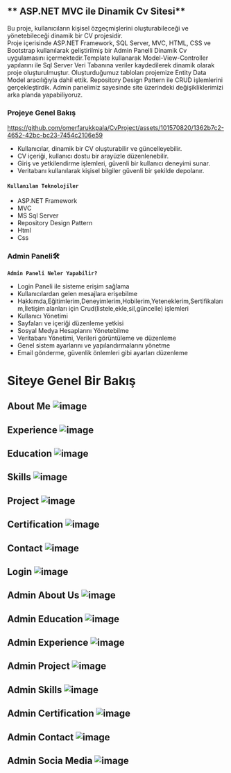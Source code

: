 ## ** ASP.NET MVC ile Dinamik Cv Sitesi**                                                          
Bu proje, kullanıcıların kişisel özgeçmişlerini oluşturabileceği ve yönetebileceği dinamik bir CV projesidir.   
Proje içerisinde  ASP.NET Framework, SQL Server, MVC, HTML, CSS ve Bootstrap kullanılarak geliştirilmiş bir Admin Panelli Dinamik Cv uygulamasını içermektedir.Template kullanarak Model-View-Controller yapılarını ile Sql Server Veri Tabanına veriler kaydedilerek dinamik olarak proje oluşturulmuştur.
Oluşturduğumuz tabloları projemize Entity Data Model aracılığıyla  dahil ettik. Repository Design Pattern ile CRUD işlemlerini gerçekleştirdik. Admin panelimiz sayesinde site üzerindeki değişikliklerimizi arka planda yapabiliyoruz.   
### Projeye Genel Bakış    
       
https://github.com/omerfarukkpala/CvProject/assets/101570820/1362b7c2-4652-42bc-bc23-7454c2106e59
  
  
- Kullanıcılar, dinamik bir CV oluşturabilir ve güncelleyebilir. 
- CV içeriği, kullanıcı dostu bir arayüzle düzenlenebilir. 
- Giriş ve yetkilendirme işlemleri, güvenli bir kullanıcı deneyimi sunar.
- Veritabanı kullanılarak kişisel bilgiler güvenli bir şekilde depolanır.
#### **`Kullanılan Teknolojiler`** 
+ ASP.NET Framework 
+ MVC
+ MS Sql Server 
+ Repository Design Pattern 
+ Html
+ Css
### Admin Paneli🛠️
**`Admin Paneli Neler Yapabilir?`**
- Login Paneli ile sisteme erişim sağlama
- Kullanıcılardan gelen mesajlara erişebilme
- Hakkımda,Eğitimlerim,Deneyimlerim,Hobilerim,Yeteneklerim,Sertifikalarım,İletişim alanları için Crud(listele,ekle,sil,güncelle) işlemleri
- Kullanıcı Yönetimi
- Sayfaları ve içeriği düzenleme yetkisi
- Sosyal Medya Hesaplarını Yönetebilme
- Veritabanı Yönetimi, Verileri görüntüleme ve düzenleme
- Genel sistem ayarlarını ve yapılandırmalarını yönetme
- Email gönderme, güvenlik önlemleri gibi ayarları düzenleme

# Siteye Genel Bir Bakış 
## About Me ![image](https://github.com/omerfarukkpala/CvProject/assets/101570820/ef2eefd7-f4be-4ada-82ca-6f2e63bae5f3)
## Experience ![image](https://github.com/omerfarukkpala/CvProject/assets/101570820/47b3e14f-c427-4350-942c-b093c9efbf0a)
## Education ![image](https://github.com/omerfarukkpala/CvProject/assets/101570820/28621149-4a83-4b3f-a709-01b8ac068671)
## Skills ![image](https://github.com/omerfarukkpala/CvProject/assets/101570820/045d45a3-8cf6-491d-b484-9bee35607d7b)
## Project ![image](https://github.com/omerfarukkpala/CvProject/assets/101570820/b10e6f65-ed4a-4f3c-b4ad-94064a3670f0)
## Certification ![image](https://github.com/omerfarukkpala/CvProject/assets/101570820/7725955f-9cfc-46eb-9061-dff5e0932e9b)
## Contact ![image](https://github.com/omerfarukkpala/CvProject/assets/101570820/1ffb45e5-7e5b-4227-ac84-d870a8172762)
## Login ![image](https://github.com/omerfarukkpala/CvProject/assets/101570820/74215515-e764-4f8f-be94-61810fa76393)
## Admin About Us ![image](https://github.com/omerfarukkpala/CvProject/assets/101570820/de56cd10-3b6a-4c28-b9a4-fdec41cca04b)
## Admin Education ![image](https://github.com/omerfarukkpala/CvProject/assets/101570820/f487d062-7eb5-4fa0-a1df-bbe6a0d16050)
## Admin Experience ![image](https://github.com/omerfarukkpala/CvProject/assets/101570820/2a171525-e774-4c22-b593-ae019a9fce86)
## Admin Project ![image](https://github.com/omerfarukkpala/CvProject/assets/101570820/a2e5fee5-6ffd-41ce-94a4-254c1109c7ed)
## Admin Skills ![image](https://github.com/omerfarukkpala/CvProject/assets/101570820/a414ec04-12ec-49fb-a89c-59ce50236e6f)
## Admin Certification ![image](https://github.com/omerfarukkpala/CvProject/assets/101570820/a97d5407-6e66-4eb0-8b4a-468f241aca6b)
## Admin Contact ![image](https://github.com/omerfarukkpala/CvProject/assets/101570820/19dd3c73-9813-4379-83cc-6107870e696a)
## Admin Socia Media ![image](https://github.com/omerfarukkpala/CvProject/assets/101570820/fef813bb-71f6-441d-b1ea-fb5bba8de371)
